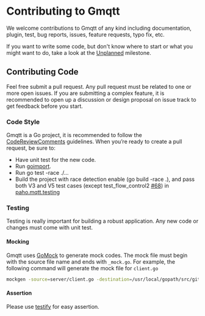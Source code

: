 # Contributing to Gmqtt
We welcome contributions to Gmqtt of any kind including documentation, plugin, test, bug reports, issues, feature requests, typo fix, etc.

If you want to write some code, but don't know where to start or what you might want to do, take a look at the [Unplanned](https://github.com/lab5e/gmqtt/milestone/2) milestone.

## Contributing Code
Feel free submit a pull request. Any pull request must be related to one or more open issues.
If you are submitting a complex feature, it is recommended to open up a discussion or design proposal on issue track to get feedback before you start.

### Code Style
Gmqtt is a Go project, it is recommended to follow the [CodeReviewComments](https://github.com/golang/go/wiki/CodeReviewComments) guidelines.
When you’re ready to create a pull request, be sure to:
* Have unit test for the new code.
* Run [goimport](https://godoc.org/golang.org/x/tools/cmd/goimports).
* Run go test -race ./...
* Build the project with race detection enable (go build -race .), and pass both V3 and V5 test cases (except test_flow_control2 [#68](https://github.com/eclipse/paho.mqtt.testing/issues/68)) in [paho.mqtt.testing](https://github.com/eclipse/paho.mqtt.testing/tree/master/interoperability)


### Testing
Testing is really important for building a robust application. Any new code or changes must come with unit test.

#### Mocking
Gmqtt uses [GoMock](https://github.com/golang/mock) to generate mock codes. The mock file must begin with the source file name and ends with `_mock.go`. For example, the following command will generate the mock file for `client.go`
```bash
mockgen -source=server/client.go -destination=/usr/local/gopath/src/github.com/lab5e/gmqtt/server/client_mock.go -package=server -self_package=github.com/lab5e/gmqtt/server
```
#### Assertion
Please use [testify](https://github.com/stretchr/testify) for easy assertion.

